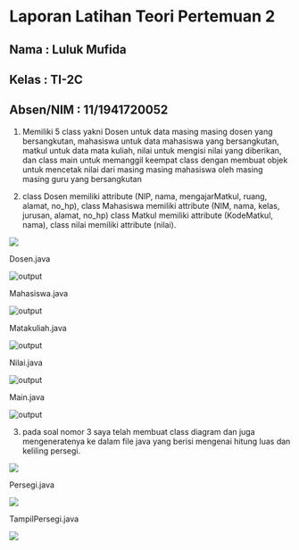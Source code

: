 # Laporan Latihan Teori Pertemuan 2

## Nama : Luluk Mufida

## Kelas : TI-2C

## Absen/NIM : 11/1941720052

1. Memiliki 5 class yakni Dosen untuk data masing masing dosen yang bersangkutan, mahasiswa untuk data mahasiswa yang bersangkutan, matkul untuk data mata kuliah, nilai untuk mengisi nilai yang diberikan, dan class main untuk memanggil keempat class dengan membuat objek untuk mencetak nilai dari masing masing mahasiswa oleh masing masing guru yang bersangkutan

2. class Dosen memiliki attribute (NIP, nama, mengajarMatkul, ruang, alamat, no_hp), class Mahasiswa memiliki attribute (NIM, nama, kelas, jurusan, alamat, no_hp) class Matkul memiliki attribute (KodeMatkul, nama), class nilai memiliki attribute (nilai).

<img src="../model/img/penilaian.jpg">

Dosen.java

![output](https://github.com/LulukMufida015/PBO-1941720052/blob/master/pertemuan2/model/img/dosen.JPG)

Mahasiswa.java

![output](https://github.com/LulukMufida015/PBO-1941720052/blob/master/pertemuan2/model/img/mahasiswa.JPG)

Matakuliah.java

![output](https://github.com/LulukMufida015/PBO-1941720052/blob/master/pertemuan2/model/img/matkul.JPG)

Nilai.java

![output](https://github.com/LulukMufida015/PBO-1941720052/blob/master/pertemuan2/model/img/nilai.JPG)

Main.java

![output](https://github.com/LulukMufida015/PBO-1941720052/blob/master/pertemuan2/model/img/main.JPG)



3. pada soal nomor 3 saya telah membuat class diagram dan juga mengeneratenya ke dalam file java yang berisi mengenai hitung luas dan keliling persegi.

<img src="../model/img/persegidiagram.jpg">

Persegi.java

<img src="../model/img/persegi.jpg">

TampilPersegi.java

<img src="../model/img/tampilPersegi.jpg">



